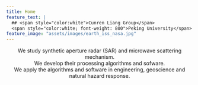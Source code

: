 ```yaml
---
title: Home
feature_text: |
  ## <span style="color:white">Cunren Liang Group</span>
  <span style="color:white; font-weight: 800">Peking University</span>
feature_image: "assets/images/earth_iss_nasa.jpg"
---
```


<p style="text-align: center;">
<p style="text-align: center;">

<p style="text-align: center; margin-bottom: 0em;  margin-top: 0em;">We study synthetic aperture radar (SAR) and microwave scattering mechanism.
<p style="text-align: center; margin-bottom: 0em;  margin-top: 0em;">We develop their processing algorithms and sofware.
<p style="text-align: center; margin-bottom: 0em;  margin-top: 0em;">We apply the algorithms and software in engineering, geoscience and natural hazard response.
